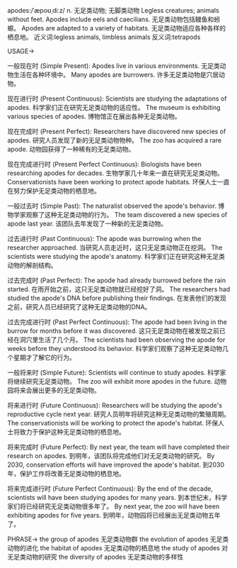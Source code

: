 apodes:/ˈæpoʊˌdiːz/
n.
无足类动物; 无脚类动物
Legless creatures; animals without feet.
Apodes include eels and caecilians.  无足类动物包括鳗鱼和蚓螈。
Apodes are adapted to a variety of habitats. 无足类动物适应各种各样的栖息地。
近义词:legless animals, limbless animals
反义词:tetrapods


USAGE->

一般现在时 (Simple Present):
Apodes live in various environments. 无足类动物生活在各种环境中。
Many apodes are burrowers. 许多无足类动物是穴居动物。


现在进行时 (Present Continuous):
Scientists are studying the adaptations of apodes. 科学家们正在研究无足类动物的适应性。
The museum is exhibiting various species of apodes.  博物馆正在展出各种无足类动物。


现在完成时 (Present Perfect):
Researchers have discovered new species of apodes. 研究人员发现了新的无足类动物物种。
The zoo has acquired a rare apode. 动物园获得了一种稀有的无足类动物。


现在完成进行时 (Present Perfect Continuous):
Biologists have been researching apodes for decades.  生物学家几十年来一直在研究无足类动物。
Conservationists have been working to protect apode habitats.  环保人士一直在努力保护无足类动物的栖息地。



一般过去时 (Simple Past):
The naturalist observed the apode's behavior.  博物学家观察了这种无足类动物的行为。
The team discovered a new species of apode last year. 该团队去年发现了一种新的无足类动物。


过去进行时 (Past Continuous):
The apode was burrowing when the researcher approached. 当研究人员走近时，这只无足类动物正在挖洞。
The scientists were studying the apode's anatomy. 科学家们正在研究这种无足类动物的解剖结构。



过去完成时 (Past Perfect):
The apode had already burrowed before the rain started.  在雨开始之前，这只无足类动物就已经挖好了洞。
The researchers had studied the apode's DNA before publishing their findings. 在发表他们的发现之前，研究人员已经研究了这种无足类动物的DNA。



过去完成进行时 (Past Perfect Continuous):
The apode had been living in the burrow for months before it was discovered.  这只无足类动物在被发现之前已经在洞穴里生活了几个月。
The scientists had been observing the apode for weeks before they understood its behavior. 科学家们观察了这种无足类动物几个星期才了解它的行为。



一般将来时 (Simple Future):
Scientists will continue to study apodes. 科学家将继续研究无足类动物。
The zoo will exhibit more apodes in the future. 动物园将来会展出更多的无足类动物。


将来进行时 (Future Continuous):
Researchers will be studying the apode's reproductive cycle next year. 研究人员明年将研究这种无足类动物的繁殖周期。
The conservationists will be working to protect the apode's habitat. 环保人士将致力于保护这种无足类动物的栖息地。



将来完成时 (Future Perfect):
By next year, the team will have completed their research on apodes. 到明年，该团队将完成他们对无足类动物的研究。
By 2030, conservation efforts will have improved the apode's habitat. 到2030年，保护工作将改善无足类动物的栖息地。


将来完成进行时 (Future Perfect Continuous):
By the end of the decade, scientists will have been studying apodes for many years.  到本世纪末，科学家们将已经研究无足类动物很多年了。
By next year, the zoo will have been exhibiting apodes for five years. 到明年，动物园将已经展出无足类动物五年了。


PHRASE->
the group of apodes 无足类动物群
the evolution of apodes 无足类动物的进化
the habitat of apodes 无足类动物的栖息地
the study of apodes 对无足类动物的研究
the diversity of apodes 无足类动物的多样性 
